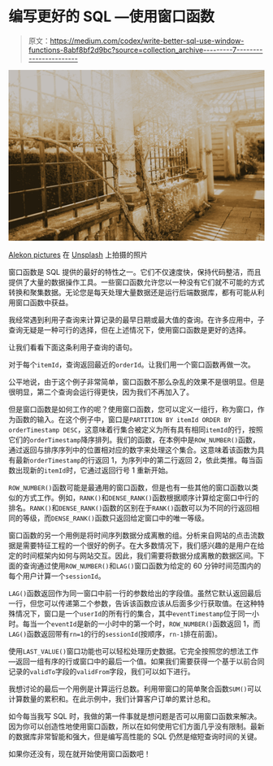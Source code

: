 # 编写更好的 SQL —使用窗口函数

> 原文：<https://medium.com/codex/write-better-sql-use-window-functions-8abf8bf2d9bc?source=collection_archive---------7----------------------->

![](img/b424cf579f12d49472a3b0c087be821d.png)

[Alekon pictures](https://unsplash.com/@alekonpictures?utm_source=medium&utm_medium=referral) 在 [Unsplash](https://unsplash.com?utm_source=medium&utm_medium=referral) 上拍摄的照片

窗口函数是 SQL 提供的最好的特性之一。它们不仅速度快，保持代码整洁，而且提供了大量的数据操作工具。一些窗口函数允许您以一种没有它们就不可能的方式转换和聚集数据。无论您是每天处理大量数据还是运行后端数据库，都有可能从利用窗口函数中获益。

我经常遇到利用子查询来计算记录的最早日期或最大值的查询。在许多应用中，子查询无疑是一种可行的选择，但在上述情况下，使用窗口函数是更好的选择。

让我们看看下面这条利用子查询的语句。

对于每个`itemId`，查询返回最近的`orderId`。让我们用一个窗口函数再做一次。

公平地说，由于这个例子非常简单，窗口函数不那么杂乱的效果不是很明显。但是很明显，第二个查询会运行得更快，因为我们不再加入了。

但是窗口函数是如何工作的呢？使用窗口函数，您可以定义一组行，称为窗口，作为函数的输入。在这个例子中，窗口是`PARTITION BY itemId ORDER BY orderTimestamp DESC`，这意味着行集合被定义为所有具有相同`itemId`的行，按照它们的`orderTimestamp`降序排列。我们的函数，在本例中是`ROW_NUMBER()`函数，通过返回与排序序列中的位置相对应的数字来处理这个集合。这意味着该函数为具有最新`orderTimestamp`的行返回 1，为序列中的第二行返回 2，依此类推。每当函数出现新的`itemId`时，它通过返回行号 1 重新开始。

`ROW_NUMBER()`函数可能是最通用的窗口函数，但是也有一些其他的窗口函数以类似的方式工作。例如，`RANK()`和`DENSE_RANK()`函数根据顺序计算给定窗口中行的排名。`RANK()`和`DENSE_RANK()`函数的区别在于`RANK()`函数可以为不同的行返回相同的等级，而`DENSE_RANK()`函数只返回给定窗口中的唯一等级。

窗口函数的另一个用例是将时间序列数据分成离散的组。分析来自网站的点击流数据是需要特征工程的一个很好的例子。在大多数情况下，我们感兴趣的是用户在给定的时间框架内如何与网站交互。因此，我们需要将数据分成离散的数据区间。下面的查询通过使用`ROW_NUMBER()`和`LAG()`窗口函数为给定的 60 分钟时间范围内的每个用户计算一个`sessionId`。

`LAG()`函数返回作为同一窗口中前一行的参数给出的字段值。虽然它默认返回最后一行，但您可以传递第二个参数，告诉该函数应该从后面多少行获取值。在这种特殊情况下，窗口是一个`userId`的所有行的集合，其中`eventTimestamp`位于同一小时。每当一个`eventId`是新的一小时中的第一个时，`ROW_NUMBER()`函数返回 1，而`LAG()`函数返回带有`rn=1`的行的`sessionId`(按顺序，`rn-1`排在前面)。

使用`LAST_VALUE()`窗口功能也可以轻松处理历史数据。它完全按照您的想法工作—返回一组有序的行或窗口中的最后一个值。如果我们需要获得一个基于以前合同记录的`validTo`字段的`validFrom`字段，我们可以如下进行。

我想讨论的最后一个用例是计算运行总数。利用带窗口的简单聚合函数`SUM()`可以计算数量的累积和。在此示例中，我们计算客户订单的累计总和。

如今每当我写 SQL 时，我做的第一件事就是想问题是否可以用窗口函数来解决。因为你可以创造性地使用窗口函数，所以在如何使用它们方面几乎没有限制。最新的数据库非常智能和强大，但是编写高性能的 SQL 仍然是缩短查询时间的关键。

如果你还没有，现在就开始使用窗口函数吧！